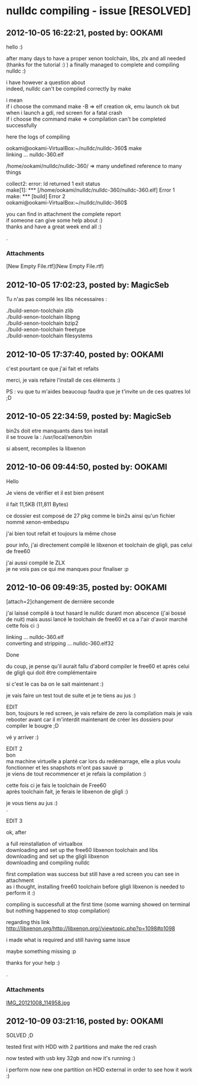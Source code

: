 # nulldc compiling - issue [RESOLVED]

## 2012-10-05 16:22:21, posted by: OOKAMI

hello :)  
   
 after many days to have a proper xenon toolchain, libs, zlx and all needed (thanks for the tutorial :) ) a finally managed to complete and compiling nulldc :)  
   
 i have however a question about  
 indeed, nulldc can't be compiled correctly by make  
   
   
 i mean  
 if i choose the command make -B => elf creation ok, emu launch ok but when i launch a gdi, red screen for a fatal crash  
 if i choose the command make => compilation can't be completed successfully  
   
 here the logs of compiling  
   
 ookami@ookami-VirtualBox:~/nulldc/nulldc-360$ make  
 linking ... nulldc-360.elf  
   
 /home/ookami/nulldc/nulldc-360/ => many undefined reference to many things  
   
 collect2: error: ld returned 1 exit status  
 make[1]: *** [/home/ookami/nulldc/nulldc-360/nulldc-360.elf] Error 1  
 make: *** [build] Error 2  
 ookami@ookami-VirtualBox:~/nulldc/nulldc-360$   
   
 you can find in attachment the complete report  
 if someone can give some help about :)  
 thanks and have a great week end all :)  
   
 .

### Attachments

[New Empty File.rtf](New Empty File.rtf)

## 2012-10-05 17:02:23, posted by: MagicSeb

Tu n'as pas compilé les libs nécessaires :  
   
 ./build-xenon-toolchain zlib  
 ./build-xenon-toolchain libpng  
 ./build-xenon-toolchain bzip2  
 ./build-xenon-toolchain freetype  
 ./build-xenon-toolchain filesystems

## 2012-10-05 17:37:40, posted by: OOKAMI

c'est pourtant ce que j'ai fait et refaits  
   
 merci, je vais refaire l'install de ces éléments :)  
   
 PS : vu que tu m'aides beaucoup faudra que je t'invite un de ces quatres lol ;D

## 2012-10-05 22:34:59, posted by: MagicSeb

bin2s doit etre manquants dans ton install  
 il se trouve la : /usr/local/xenon/bin  
   
 si absent, recompiles la libxenon

## 2012-10-06 09:44:50, posted by: OOKAMI

Hello  
   
 Je viens de vérifier et il est bien présent  
   
 il fait 11,5KB (11,811 Bytes)  
   
 ce dossier est composé de 27 pkg comme le bin2s ainsi qu'un fichier nommé xenon-embedspu  
   
 j'ai bien tout refait et toujours la même chose  
   
 pour info, j'ai directement compilé le libxenon et toolchain de gligli, pas celui de free60  
   
 j'ai aussi compilé le ZLX  
 je ne vois pas ce qui me manques pour finaliser :p

## 2012-10-06 09:49:35, posted by: OOKAMI

[attach=2]changement de dernière seconde  
   
 j'ai laissé compilé à tout hasard le nulldc durant mon abscence (j'ai bossé de nuit) mais aussi lancé le toolchain de free60 et ca a l'air d'avoir marché cette fois ci :)  
   
 linking ... nulldc-360.elf  
 converting and stripping ... nulldc-360.elf32  
   
 Done  
   
 du coup, je pense qu'il aurait fallu d'abord compiler le free60 et après celui de gligli qui doit être complémentaire  
   
 si c'est le cas ba on le sait maintenant :)  
   
 je vais faire un test tout de suite et je te tiens au jus :)  
   
   
   
 EDIT  
 bon, toujours le red screen, je vais refaire de zero la compilation mais je vais rebooter avant car il m'interdit maintenant de créer les dossiers pour compiler le bougre ;D  
   
 vé y arriver :)  
   
   
 EDIT 2  
 bon  
 ma machine virtuelle a planté car lors du redémarrage, elle a plus voulu fonctionner et les snapshots m'ont pas sauvé :p  
 je viens de tout recommencer et je refais la compilation :)  
   
 cette fois ci je fais le toolchain de Free60  
 après toolchain fait, je ferais le libxenon de gligli :)  
   
 je vous tiens au jus :)  
 .  
   
   
 EDIT 3  
   
 ok, after   
   
 a full reinstallation of virtualbox  
 downloading and set up the free60 libxenon toolchain and libs  
 downloading and set up the gligli libxenon  
 downloading and compiling nulldc  
   
 first compilation was success but still have a red screen you can see in attachment  
 as i thought, installing free60 toolchain before gligli libxenon is needed to perform it :)  
   
 compiling is successfull at the first time (some warning showed on terminal but nothing happened to stop compilation)  
   
 regarding this link  
 http://libxenon.org/http://libxenon.org//viewtopic.php?p=1098#p1098  
   
 i made what is required and still having same issue  
   
 maybe something missing :p  
   
 thanks for your help :)  
   
 .

### Attachments

[IMG_20121008_114958.jpg](IMG_20121008_114958.jpg)

## 2012-10-09 03:21:16, posted by: OOKAMI

SOLVED ;D  
   
 tested first with HDD with 2 partitions and make the red crash  
   
 now tested with usb key 32gb and now it's running :)  
   
 i perform now new one partition on HDD external in order to see how it work :)
